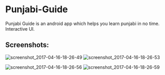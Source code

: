 # Punjabi-Guide
Punjabi Guide is an android app which helps you learn punjabi in no time. Interactive UI.

## Screenshots:

![screenshot_2017-04-16-18-26-49](https://cloud.githubusercontent.com/assets/22996001/25071615/a7336d32-22d9-11e7-8fef-217495509fc2.png)
![screenshot_2017-04-16-18-26-53](https://cloud.githubusercontent.com/assets/22996001/25071616/a9c67c24-22d9-11e7-9797-073467982646.png)
 
 ![screenshot_2017-04-16-18-26-56](https://cloud.githubusercontent.com/assets/22996001/25071617/ac531b50-22d9-11e7-97fe-c6e46973897a.png)
![screenshot_2017-04-16-18-26-59](https://cloud.githubusercontent.com/assets/22996001/25071618/af5111e0-22d9-11e7-9d8e-10824fb51297.png)

